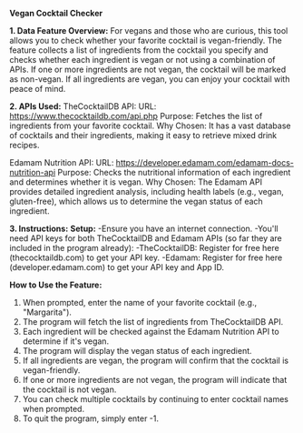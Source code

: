 **Vegan Cocktail Checker**

**1. Data Feature Overview:**
For vegans and those who are curious, this tool allows you to check whether your favorite cocktail is vegan-friendly. The feature collects a list of ingredients from the cocktail you specify and checks whether each ingredient is vegan or not using a combination of APIs. If one or more ingredients are not vegan, the cocktail will be marked as non-vegan. If all ingredients are vegan, you can enjoy your cocktail with peace of mind.

**2. APIs Used:**
TheCocktailDB API:
URL: https://www.thecocktaildb.com/api.php
Purpose: Fetches the list of ingredients from your favorite cocktail.
Why Chosen: It has a vast database of cocktails and their ingredients, making it easy to retrieve mixed drink recipes.

Edamam Nutrition API:
URL: https://developer.edamam.com/edamam-docs-nutrition-api
Purpose: Checks the nutritional information of each ingredient and determines whether it is vegan.
Why Chosen: The Edamam API provides detailed ingredient analysis, including health labels (e.g., vegan, gluten-free), which allows us to determine the vegan status of each ingredient.

**3. Instructions:**
**Setup:**
-Ensure you have an internet connection.
-You'll need API keys for both TheCocktailDB and Edamam APIs (so far they are included in the program already):
    -TheCocktailDB: Register for free here (thecocktaildb.com) to get your API key.
    -Edamam: Register for free here (developer.edamam.com) to get your API key and App ID.
      
**How to Use the Feature:**
  1. When prompted, enter the name of your favorite cocktail (e.g., "Margarita").
  2. The program will fetch the list of ingredients from TheCocktailDB API.
  3. Each ingredient will be checked against the Edamam Nutrition API to determine if it's vegan.
  4. The program will display the vegan status of each ingredient.
  5. If all ingredients are vegan, the program will confirm that the cocktail is vegan-friendly.
  6. If one or more ingredients are not vegan, the program will indicate that the cocktail is not vegan.
  7. You can check multiple cocktails by continuing to enter cocktail names when prompted.
  8. To quit the program, simply enter -1.
